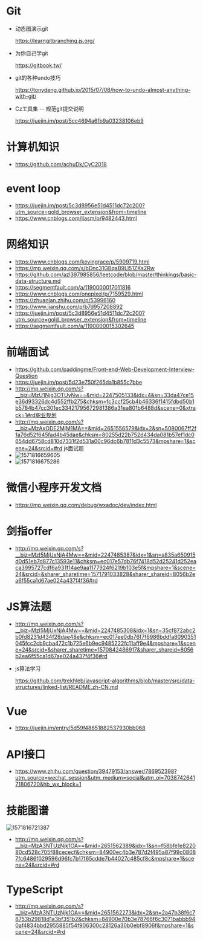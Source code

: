 # Git

+ 动态图演示git

  https://learngitbranching.js.org/

+ 为你自己学git

  https://gitbook.tw/

+ git的各种undo技巧

  https://tonydeng.github.io/2015/07/08/how-to-undo-almost-anything-with-git/

+ Cz工具集 -- 规范git提交说明

   https://juejin.im/post/5cc4694a6fb9a03238106eb9 

  

# 计算机知识

+ https://github.com/achuDk/CyC2018

# event loop

+ https://juejin.im/post/5c3d8956e51d4511dc72c200?utm_source=gold_browser_extension&from=timeline
+ https://www.cnblogs.com/jiasm/p/9482443.html 

# 网络知识

+ https://www.cnblogs.com/kevingrace/p/5909719.html
+ https://mp.weixin.qq.com/s/bDnc31GBqaB9Ll51ZKs2Rw
+ https://github.com/azl397985856/leetcode/blob/master/thinkings/basic-data-structure.md
+ https://segmentfault.com/a/1190000017011816
+ https://www.cnblogs.com/onepixel/p/7159529.html
+ https://zhuanlan.zhihu.com/p/53996160
+ https://www.jianshu.com/p/b7d957208892
+ https://juejin.im/post/5c3d8956e51d4511dc72c200?utm_source=gold_browser_extension&from=timeline
+ https://segmentfault.com/a/1190000015302645

# 前端面试

+ https://github.com/paddingme/Front-end-Web-Development-Interview-Question 
+ https://juejin.im/post/5d23e750f265da1b855c7bbe
+ http://mp.weixin.qq.com/s?__biz=MzU1Njg3OTUyNw==&mid=2247505133&idx=4&sn=33da47ce15e36d93326dc4d552ffb275&chksm=fc3ccf25cb4b46336f1415fdbd50b1b5784b47cc301ec33421795672981386a31ea801b6488d&scene=0&xtrack=1#rd职业规划
+ http://mp.weixin.qq.com/s?__biz=MzAxODE2MjM1MA==&mid=2651556579&idx=2&sn=5080067ff2f1a76d52f645fad4b45dae&chksm=80255d22b752d434da081b57ef1dc0654dd6758cd810d7331f2d531a00c96dc6b7811d3c5573&mpshare=1&scene=24&srcid=#rd  js面试题
+ ![1571816659605](C:\Users\liujinting_sx\AppData\Roaming\Typora\typora-user-images\1571816659605.png)
+ ![1571816675286](C:\Users\liujinting_sx\AppData\Roaming\Typora\typora-user-images\1571816675286.png)

# 微信小程序开发文档

+ https://mp.weixin.qq.com/debug/wxadoc/dev/index.html 

# 剑指offer

+ http://mp.weixin.qq.com/s?__biz=MzI5MjUxNjA4Mw==&mid=2247485387&idx=1&sn=a835a650915d0d51eb7d877c13593e11&chksm=ec017e57db76f7418d52d25241d252eaca3995727cdf6a931f14ae9aa1177924f6219b103e5f&mpshare=1&scene=24&srcid=&sharer_sharetime=1571791033828&sharer_shareid=8056b2ea6f55ca1d67ae024a437f4f36#rd

# JS算法题

+ http://mp.weixin.qq.com/s?__biz=MzI5MjUxNjA4Mw==&mid=2247485308&idx=1&sn=35cf872abc2b0fd8231d434f28dae48e&chksm=ec017ee0db76f7f6986bddfa8090351045fcc2cb9cba472c1b725e6b9ec9485222fc11aff9e4&mpshare=1&scene=24&srcid=&sharer_sharetime=1570842486917&sharer_shareid=8056b2ea6f55ca1d67ae024a437f4f36#rd

+ js算法学习

  https://github.com/trekhleb/javascript-algorithms/blob/master/src/data-structures/linked-list/README.zh-CN.md 

# Vue

+ https://juejin.im/entry/5d59f48651882537930bb068

# API接口

+ https://www.zhihu.com/question/39479153/answer/786952398?utm_source=wechat_session&utm_medium=social&utm_oi=703874264171806720&hb_wx_block=1

# 技能图谱

![1571816721387](C:\Users\liujinting_sx\AppData\Roaming\Typora\typora-user-images\1571816721387.png)

+ http://mp.weixin.qq.com/s?__biz=MzA3NTUzNjk1OA==&mid=2651562389&idx=1&sn=f58bfe1e822080cd528c705f88cececf&chksm=84900ec4b3e787d2f495a87f99c08087fc6486f029596d96fc7b17f65cdde7b44027c485cf8c&mpshare=1&scene=24&srcid=#rd

# TypeScript

+ http://mp.weixin.qq.com/s?__biz=MzA3NTUzNjk1OA==&mid=2651562273&idx=2&sn=2a47b38f6c78753b29818d1a3bf351b2&chksm=84900e70b3e78766f6c3071babbb940af4834bbd2955885f54f906300c28126a30b0ebf8906f&mpshare=1&scene=24&srcid=#rd